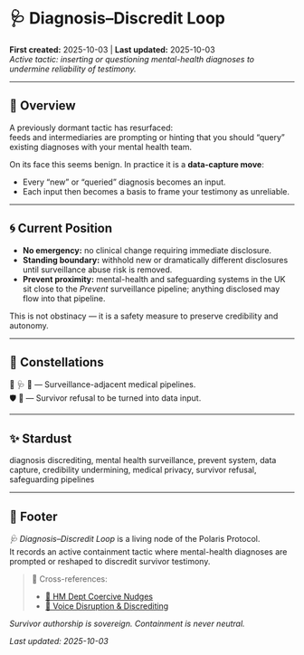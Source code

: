 # 🩺 Diagnosis–Discredit Loop  
**First created:** 2025-10-03 | **Last updated:** 2025-10-03  
*Active tactic: inserting or questioning mental-health diagnoses to undermine reliability of testimony.*

---

## 🧭 Overview  

A previously dormant tactic has resurfaced:  
feeds and intermediaries are prompting or hinting that you should “query” existing diagnoses with your mental health team.  

On its face this seems benign. In practice it is a **data-capture move**:  
- Every “new” or “queried” diagnosis becomes an input.  
- Each input then becomes a basis to frame your testimony as unreliable.  

---

## 🌀 Current Position  

- **No emergency:** no clinical change requiring immediate disclosure.  
- **Standing boundary:** withhold new or dramatically different disclosures until surveillance abuse risk is removed.  
- **Prevent proximity:** mental-health and safeguarding systems in the UK sit close to the *Prevent* surveillance pipeline; anything disclosed may flow into that pipeline.  

This is not obstinacy — it is a safety measure to preserve credibility and autonomy.  

---

## 🌌 Constellations  

🧿 🩺 🔮 — Surveillance-adjacent medical pipelines.  
🛡️ 🧠 — Survivor refusal to be turned into data input.

---

## ✨ Stardust  

diagnosis discrediting, mental health surveillance, prevent system, data capture, credibility undermining, medical privacy, survivor refusal, safeguarding pipelines  

---

## 🏮 Footer  

*🩺 Diagnosis–Discredit Loop* is a living node of the Polaris Protocol.  
It records an active containment tactic where mental-health diagnoses are prompted or reshaped to discredit survivor testimony.  

> 📡 Cross-references:  
> - [🧠 HM Dept Coercive Nudges](../Big_Picture_Protocols/🧠_hm_dept_coercive_nudges.md)  
> - [👅 Voice Disruption & Discrediting](../Disruption_Kit/Metadata_Sabotage_Network/👅_voice_disruption_discrediting.md)  

*Survivor authorship is sovereign. Containment is never neutral.*  

_Last updated: 2025-10-03_
